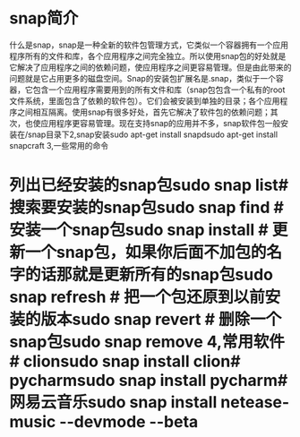 # snap简介 
什么是snap，snap是一种全新的软件包管理方式，它类似一个容器拥有一个应用程序所有的文件和库，各个应用程序之间完全独立。所以使用snap包的好处就是它解决了应用程序之间的依赖问题，使应用程序之间更容易管理。但是由此带来的问题就是它占用更多的磁盘空间。Snap的安装包扩展名是.snap，类似于一个容器，它包含一个应用程序需要用到的所有文件和库（snap包包含一个私有的root文件系统，里面包含了依赖的软件包）。它们会被安装到单独的目录；各个应用程序之间相互隔离。使用snap有很多好处，首先它解决了软件包的依赖问题；其次，也使应用程序更容易管理。现在支持snap的应用并不多，snap软件包一般安装在/snap目录下2,snap安装sudo apt-get install snapdsudo apt-get install snapcraft 3,一些常用的命令
# 列出已经安装的snap包sudo snap list# 搜索要安装的snap包sudo snap find <text to search># 安装一个snap包sudo snap install <snap name># 更新一个snap包，如果你后面不加包的名字的话那就是更新所有的snap包sudo snap refresh <snap name># 把一个包还原到以前安装的版本sudo snap revert <snap name># 删除一个snap包sudo snap remove <snap name>4,常用软件# clionsudo snap install clion# pycharmsudo snap install pycharm# 网易云音乐sudo snap install netease-music --devmode --beta

